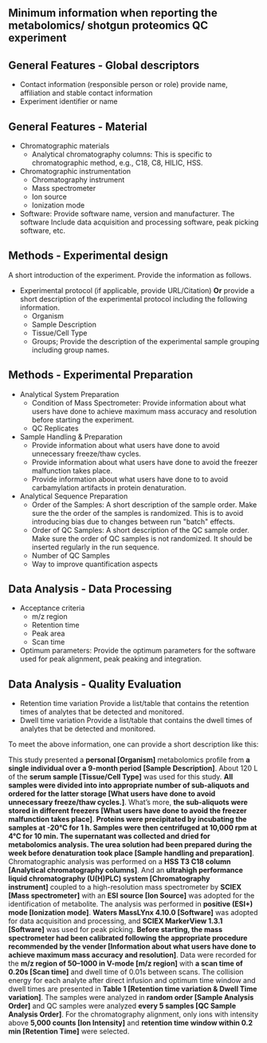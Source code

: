 ## Minimum information when reporting the metabolomics/ shotgun proteomics QC experiment


## General Features - Global descriptors
- Contact information (responsible person or role)
provide name, affiliation and stable contact information
- Experiment identifier or name

## General Features - Material 

- Chromatographic materials
  - Analytical chromatography columns: This is specific to chromatographic method, e.g., C18, C8, HILIC, HSS.
- Chromatographic instrumentation
  - Chromatography instrument
  - Mass spectrometer
  - Ion source
  - Ionization mode
- Software: Provide software name, version and manufacturer. The software Include data acquisition and processing software, peak picking software, etc.



## Methods - Experimental design

A short introduction of the experiment. Provide the information as follows.
- Experimental protocol (if applicable, provide URL/Citation)
**Or** provide a short description of the experimental protocol including the following information.
  - Organism
  - Sample Description
  - Tissue/Cell Type
  - Groups; Provide the description of the experimental sample grouping including group names.


## Methods - Experimental Preparation

- Analytical System Preparation
  - Condition of Mass Spectrometer: Provide information about what users have done to achieve maximum mass accuracy and resolution before starting the experiment.
  - QC Replicates
- Sample Handling & Preparation
  - Provide information about what users have done to avoid unnecessary freeze/thaw cycles.
  - Provide information about what users have done to avoid the freezer malfunction takes place.
  - Provide information about what users have done to to avoid carbamylation artifacts in protein denaturation.
- Analytical Sequence Preparation
  - Order of the Samples: A short description of the sample order. Make sure the the order of the samples is randomized. 
  This is to avoid introducing bias due to changes between run "batch" effects.
  - Order of QC Samples: A short description of the QC sample order. Make sure the order of QC samples is not randomized. It should be inserted regularly in the run sequence.
  - Number of QC Samples
  - Way to improve quantification aspects

## Data Analysis - Data Processing

- Acceptance criteria
  - m/z region
  - Retention time
  - Peak area
  - Scan time 
- Optimum parameters: Provide the optimum parameters for the software used for peak alignment, peak peaking and integration.

## Data Analysis - Quality Evaluation 

- Retention time variation
Provide a list/table that contains the retention times of analytes that be detected and monitored.
- Dwell time variation
Provide a list/table that contains the dwell times of analytes that be detected and monitored.

To meet the above information, one can provide a short description like this:

This study presented a **personal [Organism]** metabolomics profile from **a single individual over a 9-month period [Sample Description]**. About 120 L of the **serum sample [Tissue/Cell Type]** was used for this study. **All samples were divided into into appropriate number of sub-aliquots and ordered for the latter storage [What users have done to avoid unnecessary freeze/thaw cycles.]**. What’s more, **the sub-aliquots were stored in different freezers [What users have done to avoid the freezer malfunction takes place]**. **Proteins were precipitated by incubating the samples at -20°C for 1 h. Samples were then centrifuged at 10,000 rpm at 4°C for 10 min. The supernatant was collected and dried for metabolomics analysis. The urea solution had been prepared during the week before denaturation took place [Sample handling and preparation]**. Chromatographic analysis was performed on a **HSS T3 C18 column [Analytical chromatography columns]**. And an **ultrahigh performance liquid chromatography (U(H)PLC) system [Chromatography instrument]** coupled to a high-resolution mass spectrometer by **SCIEX [Mass spectrometer]** with an **ESI source [Ion Source]** was adopted for the identification of metabolite. The analysis was performed in **positive (ESI+) mode [Ionization mode]**. **Waters MassLYnx 4.10.0 [Software]** was adopted for data acquisition and processing, and **SCIEX MarkerView 1.3.1 [Software]** was used for peak picking. **Before starting, the mass spectrometer had been calibrated following the appropriate procedure recommended by the vender [Information about what users have done to achieve maximum mass accuracy and resolution]**. Data were recorded for the **m/z region of 50–1000 in V-mode [m/z region]** with **a scan time of 0.20s [Scan time]** and dwell time of 0.01s between scans. The collision energy for each analyte after direct infusion and optimum time window and dwell times are presented in **Table 1 [Retention time variation & Dwell Time variation]**. The samples were analyzed in **random order [Sample Analysis Order]** and QC samples were analyzed **every 5 samples [QC Sample Analysis Order]**. For the chromatography alignment, only ions with intensity above **5,000 counts [Ion Intensity]** and **retention time window within 0.2 min [Retention Time]** were selected. 
 
